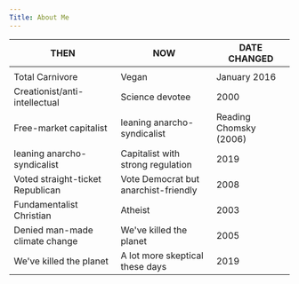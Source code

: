 ```yaml
---
Title: About Me
---
```


| THEN                             | NOW                                  | DATE CHANGED           |
|----------------------------------|--------------------------------------|-----------------------------|
|                                  |                                      |                        |
| Total Carnivore                  | Vegan                                | January 2016           |
| Creationist/anti-intellectual    | Science devotee                      | 2000                   |
| Free-market capitalist           | leaning anarcho-syndicalist          | Reading Chomsky (2006) |
| leaning anarcho-syndicalist      | Capitalist with strong regulation    | 2019                   |
| Voted straight-ticket Republican | Vote Democrat but anarchist-friendly | 2008                   |
| Fundamentalist Christian         | Atheist                              | 2003                   |
| Denied man-made climate change   | We've killed the planet              | 2005                   |
| We've killed the planet          | A lot more skeptical these days      | 2019                   |
